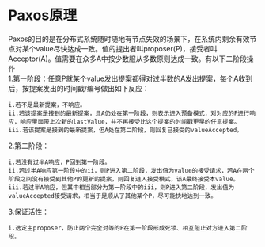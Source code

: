 # Paxos原理 #
Paxos的目的是在分布式系统随时随地有节点失效的场景下，在系统内剩余有效节点对某个value尽快达成一致。值的提出者叫proposer(P)，接受者叫Acceptor(A)。值需要在众多A中按少数服从多数原则达成一致。有以下二阶段操作  
1.第一阶段：任意P就某个value发出提案都得对过半数的A发出提案，每个A收到后，按提案发出的时间戳/编号做出如下反应：

    i.若不是最新提案，不响应。
    ii.若该提案是接到的最新提案，且A仍处在第一阶段，则表示进入预备模式，对对应的P进行响应，响应里面带上次新的lastValue，并不再接受比这个提案的时间戳更早的任意提案。
    iii.若该提案是接到的最新提案，但A处在第二阶段，则回复已接受的valueAccepted。
2.第二阶段：  

    i.若没有过半A响应，P回到第一阶段。
    ii.若过半A响应第一阶段中的ii，则P进入第二阶段，发出值为value的接受请求，若A在两个阶段之间没有接受到其他P的更新的提案，则回复进入接受模式，该A最终接受本value。
    iii.若过半A响应，但其中相当部分为第一阶段中的iii，则P进入第二阶段，发出值为valueAccepted接受请求，相当于是顺从了其他某个P，尽可能快地达到一致。
    
3.保证活性：  

    i.选定主proposer，防止两个完全对等的P在第一阶段形成死锁、相互阻止对方进入第二阶段。
